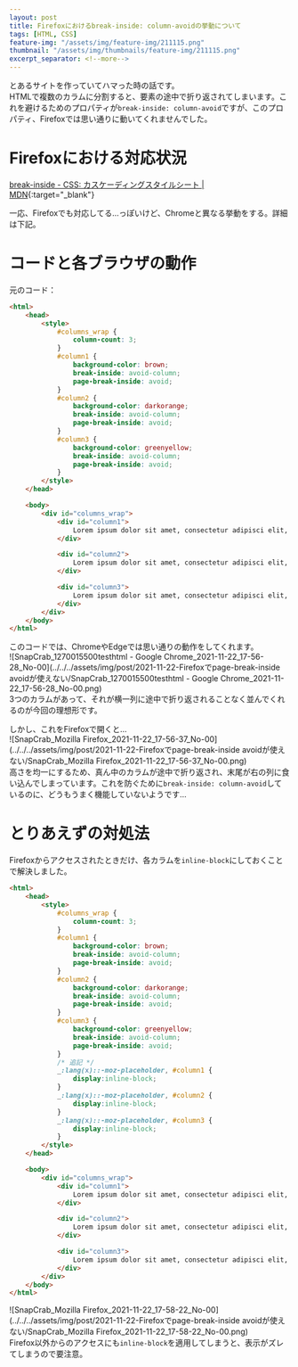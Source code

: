 ```yaml
---
layout: post
title: Firefoxにおけるbreak-inside: column-avoidの挙動について
tags: [HTML, CSS]
feature-img: "/assets/img/feature-img/211115.png"
thumbnail: "/assets/img/thumbnails/feature-img/211115.png"
excerpt_separator: <!--more-->
---
```


とあるサイトを作っていてハマった時の話です。  
HTMLで複数のカラムに分割すると、要素の途中で折り返されてしまいます。これを避けるためのプロパティが``break-inside: column-avoid``ですが、このプロパティ、Firefoxでは思い通りに動いてくれませんでした。

<!--more-->

# Firefoxにおける対応状況

[break-inside - CSS: カスケーディングスタイルシート | MDN](https://developer.mozilla.org/ja/docs/Web/CSS/break-inside){:target="_blank"}  

一応、Firefoxでも対応してる…っぽいけど、Chromeと異なる挙動をする。詳細は下記。

# コードと各ブラウザの動作

元のコード：  

```html
<html>
    <head>
        <style>
            #columns_wrap {
                column-count: 3;
            }
            #column1 {
                background-color: brown;
                break-inside: avoid-column;
                page-break-inside: avoid;
            }
            #column2 {
                background-color: darkorange;
                break-inside: avoid-column;
                page-break-inside: avoid;
            }
            #column3 {
                background-color: greenyellow;
                break-inside: avoid-column;
                page-break-inside: avoid;
            }
        </style>
    </head>

    <body>
        <div id="columns_wrap">
            <div id="column1">
                Lorem ipsum dolor sit amet, consectetur adipisci elit, sed eiusmod tempor incidunt ut labore et dolore magna aliqua.
            </div>

            <div id="column2">
                Lorem ipsum dolor sit amet, consectetur adipisci elit, sed eiusmod tempor incidunt ut labore et dolore magna aliqua. Ut enim ad minim veniam, quis nostrum exercitationem ullam corporis suscipit laboriosam, nisi ut aliquid ex ea commodi consequatur. Quis aute iure reprehenderit in voluptate velit esse cillum dolore eu fugiat nulla pariatur. Excepteur sint obcaecat cupiditat non proident, sunt in culpa qui officia deserunt mollit anim id est laborum.
            </div>

            <div id="column3">
                Lorem ipsum dolor sit amet, consectetur adipisci elit, sed eiusmod tempor incidunt ut labore et dolore magna aliqua.
            </div>
        </div>
    </body>
</html>
```

このコードでは、ChromeやEdgeでは思い通りの動作をしてくれます。  
![SnapCrab_1270015500testhtml - Google Chrome_2021-11-22_17-56-28_No-00](../../../assets/img/post/2021-11-22-Firefoxでpage-break-inside avoidが使えない/SnapCrab_1270015500testhtml - Google Chrome_2021-11-22_17-56-28_No-00.png)  
3つのカラムがあって、それが横一列に途中で折り返されることなく並んでくれるのが今回の理想形です。  

しかし、これをFirefoxで開くと…  
![SnapCrab_Mozilla Firefox_2021-11-22_17-56-37_No-00](../../../assets/img/post/2021-11-22-Firefoxでpage-break-inside avoidが使えない/SnapCrab_Mozilla Firefox_2021-11-22_17-56-37_No-00.png)  
高さを均一にするため、真ん中のカラムが途中で折り返され、末尾が右の列に食い込んでしまっています。これを防ぐために``break-inside: column-avoid``しているのに、どうもうまく機能していないようです…

# とりあえずの対処法

Firefoxからアクセスされたときだけ、各カラムを``inline-block``にしておくことで解決しました。  

```html
<html>
    <head>
        <style>
            #columns_wrap {
                column-count: 3;
            }
            #column1 {
                background-color: brown;
                break-inside: avoid-column;
                page-break-inside: avoid;
            }
            #column2 {
                background-color: darkorange;
                break-inside: avoid-column;
                page-break-inside: avoid;
            }
            #column3 {
                background-color: greenyellow;
                break-inside: avoid-column;
                page-break-inside: avoid;
            }
            /* 追記 */
            _:lang(x)::-moz-placeholder, #column1 {
                display:inline-block;
            }
            _:lang(x)::-moz-placeholder, #column2 {
                display:inline-block;
            }
            _:lang(x)::-moz-placeholder, #column3 {
                display:inline-block;
            }
        </style>
    </head>

    <body>
        <div id="columns_wrap">
            <div id="column1">
                Lorem ipsum dolor sit amet, consectetur adipisci elit, sed eiusmod tempor incidunt ut labore et dolore magna aliqua.
            </div>

            <div id="column2">
                Lorem ipsum dolor sit amet, consectetur adipisci elit, sed eiusmod tempor incidunt ut labore et dolore magna aliqua. Ut enim ad minim veniam, quis nostrum exercitationem ullam corporis suscipit laboriosam, nisi ut aliquid ex ea commodi consequatur. Quis aute iure reprehenderit in voluptate velit esse cillum dolore eu fugiat nulla pariatur. Excepteur sint obcaecat cupiditat non proident, sunt in culpa qui officia deserunt mollit anim id est laborum.
            </div>

            <div id="column3">
                Lorem ipsum dolor sit amet, consectetur adipisci elit, sed eiusmod tempor incidunt ut labore et dolore magna aliqua.
            </div>
        </div>
    </body>
</html>
```

![SnapCrab_Mozilla Firefox_2021-11-22_17-58-22_No-00](../../../assets/img/post/2021-11-22-Firefoxでpage-break-inside avoidが使えない/SnapCrab_Mozilla Firefox_2021-11-22_17-58-22_No-00.png)  
Firefox以外からのアクセスにも``inline-block``を適用してしまうと、表示がズレてしまうので要注意。
